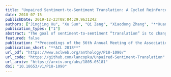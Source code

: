 ```yaml
---
title: "Unpaired Sentiment-to-Sentiment Translation: A Cycled Reinforcement Learning Approach"
date: 2018-07-15
publishDate: 2019-12-23T08:04:29.963124Z
authors: ["Jingjing Xu", "Xu Sun", "Qi Zeng", "Xiaodong Zhang", "**Xuancheng Ren**", "Houfeng Wang", "Wenjie Li"]
publication_types: ["1"]
abstract: "The goal of sentiment-to-sentiment “translation” is to change the underlying sentiment of a sentence while keeping its content. The main challenge is the lack of parallel data. To solve this problem, we propose a cycled reinforcement learning method that enables training on unpaired data by collaboration between a neutralization module and an emotionalization module. We evaluate our approach on two review datasets, Yelp and Amazon. Experimental results show that our approach significantly outperforms the state-of-the-art systems. Especially, the proposed method substantially improves the content preservation performance. The BLEU score is improved from 1.64 to 22.46 and from 0.56 to 14.06 on the two datasets, respectively."
featured: false
publication: "*Proceedings of the 56th Annual Meeting of the Association for Computational Linguistics, **ACL 2018***"
publication_short: "**ACL 2018**"
url_pdf: "https://www.aclweb.org/anthology/P18-1090/"
url_code: "https://github.com/lancopku/Unpaired-Sentiment-Translation"
url_arxiv: "https://arxiv.org/abs/1805.05181"
doi: "10.18653/v1/P18-1090"
---
```


